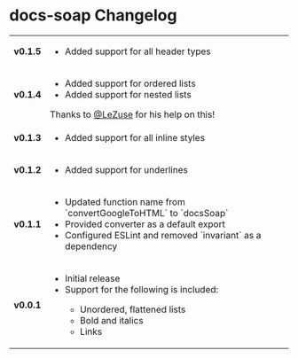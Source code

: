 # docs-soap Changelog
<table>
  <tr>
    <td>
      <strong>v0.1.5</strong>
    </td>
    <td>
      <ul>
        <li>Added support for all header types</li>
      </ul>
    </td>
  </tr>
  <tr>
    <td>
      <strong>v0.1.4</strong>
    </td>
    <td>
      <ul>
        <li>Added support for ordered lists</li>
        <li>Added support for nested lists</li>
      </ul>
      Thanks to <a href="https://github.com/LeZuse">@LeZuse</a> for his help on this!
    </td>
  </tr>
  <tr>
    <td>
      <strong>v0.1.3</strong>
    </td>
    <td>
      <ul>
        <li>Added support for all inline styles</li>
      </ul>
    </td>
  </tr>
  <tr>
    <td>
      <strong>v0.1.2</strong>
    </td>
    <td>
      <ul>
        <li>Added support for underlines</li>
      </ul>
    </td>
  </tr>
  <tr>
    <td>
      <strong>v0.1.1</strong>
    </td>
    <td>
      <ul>
        <li>Updated function name from `convertGoogleToHTML` to `docsSoap`</li>
        <li>Provided converter as a default export</li>
        <li>Configured ESLint and removed `invariant` as a dependency</li>
      </ul>
    </td>
  </tr>
  <tr>
    <td>
      <strong>v0.0.1</strong>
    </td>
    <td>
      <ul>
        <li>Initial release</li>
        <li>Support for the following is included:</li>
        <ul>
          <li>Unordered, flattened lists</li>
          <li>Bold and italics</li>
          <li>Links</li>
        </ul>
      </ul>
    </td>
  </tr>
</table>
